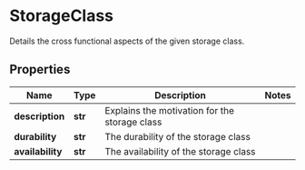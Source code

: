 # StorageClass

Details the cross functional aspects of the given storage class. 
## Properties
| Name | Type | Description | Notes |
| ------------ | ------------- | ------------- | ------------- |
| **description** | **str** | Explains the motivation for the storage class |  |
| **durability** | **str** | The durability of the storage class |  |
| **availability** | **str** | The availability of the storage class |  |


